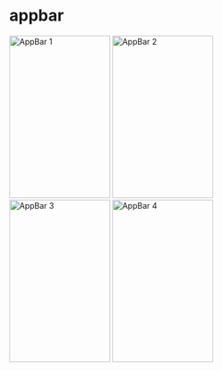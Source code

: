 # appbar



<img alt="AppBar 1"  height="290" width="180" src="https://user-images.githubusercontent.com/71622834/160993315-1f8fab6d-3fa4-4238-8c52-2f256433fbf3.png">
<img  alt="AppBar 2"  height="290" width="180" src="https://user-images.githubusercontent.com/71622834/161115655-9bde08a8-7ac3-446c-9d6a-395eb3f1f8e6.png">
<img  alt="AppBar 3"  height="290" width="180" src="https://user-images.githubusercontent.com/71622834/161393413-77c38e7c-d3b7-483d-9806-e0fdc9690f50.png">
<img  alt="AppBar 4"  height="290" width="180" src="https://user-images.githubusercontent.com/71622834/161399338-49ecbb3b-755d-414b-b9b3-b187a4b19256.png">


